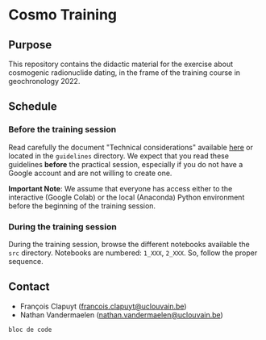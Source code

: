 # Cosmo Training

## Purpose

This repository contains the didactic material for the exercise about cosmogenic radionuclide dating, in the frame of the training course in geochronology 2022.

## Schedule

### Before the training session

Read carefully the document "Technical considerations" available [here](guidelines/technical-considerations.md) or located in the `guidelines` directory. We expect that you read these guidelines **before** the practical session, especially if you do not have a Google account and are not willing to create one.

**Important Note**: We assume that everyone has access either to the interactive (Google Colab) or the local (Anaconda) Python environment before the beginning of the training session.

### During the training session

During the training session, browse the different notebooks available the `src` directory. Notebooks are numbered: `1_XXX`, `2_XXX`. So, follow the proper sequence.

## Contact

- François Clapuyt ([francois.clapuyt@uclouvain.be](francois.clapuyt@uclouvain.be))
- Nathan Vandermaelen ([nathan.vandermaelen@uclouvain.be](nathan.vandermaelen@uclouvain.be))

```
bloc de code
```
